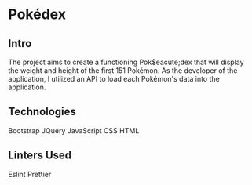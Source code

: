 # Pok&eacute;dex

## Intro

The project aims to create a functioning Pok$eacute;dex that will display the weight and height of the first 151 Pok&eacute;mon.
As the developer of the application, I utilized an API to load each Pok&eacute;mon's data into the application.

## Technologies
Bootstrap
JQuery
JavaScript
CSS
HTML

## Linters Used
Eslint
Prettier